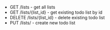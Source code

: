* GET /lists - get all lists
* GET /lists/{list_id} - get existing todo list by id
* DELETE /lists/{list_id} - delete existing todo list
* PUT /lists/ - create new todo list